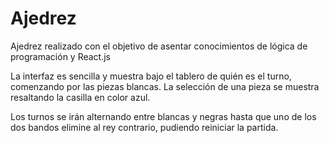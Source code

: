 # Ajedrez
Ajedrez realizado con el objetivo de asentar conocimientos de lógica de programación y React.js

La interfaz es sencilla y muestra bajo el tablero de quién es el turno, comenzando por las piezas blancas.
La selección de una pieza se muestra resaltando la casilla en color azul.

Los turnos se irán alternando entre blancas y negras hasta que uno de los dos bandos elimine al rey contrario, pudiendo reiniciar la partida.

